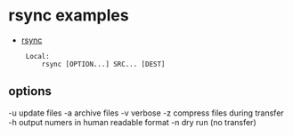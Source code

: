 # rsync examples

* [rsync](https://man7.org/linux/man-pages/man1/rsync.1.html)

       Local:
           rsync [OPTION...] SRC... [DEST]

## options

 -u  update files
 -a  archive files
 -v  verbose
 -z  compress files during transfer
 -h  output numers in human readable format
 -n  dry run (no transfer)


